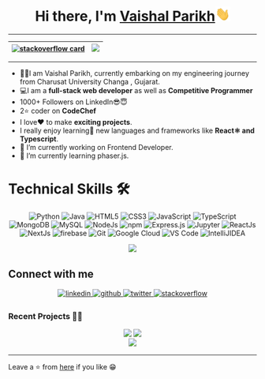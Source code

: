<h1 align="center">Hi there, I'm <a target="_blank" href="https://unrivaled-meringue-82d9e8.netlify.app/">Vaishal Parikh</a><img src="https://github.com/ABSphreak/ABSphreak/blob/master/gifs/Hi.gif" width="30px"></h1></h1>

---

|[![stackoverflow card](https://readme-components.vercel.app/api?component=stackoverflow&stackoverflowid=19442177)](https://stackoverflow.com/users/19442177/vaishal-parikh) |<img src="https://github-readme-streak-stats.herokuapp.com/?&user=vaishalparikh"/>|
|---|---|
 
 ---
 
- 👨‍🎓I am Vaishal Parikh, currently embarking on my engineering journey from  Charusat University Changa , Gujarat.<br/>
- 💻I am a **full-stack web developer** as well as **Competitive Programmer**<br/>
- 1000+ Followers on LinkedIn😎😇
- 2⭐ coder on **CodeChef**<br/>
- I love❤ to make **exciting projects**. <br/>
- I really enjoy learning🚀 new languages and frameworks like **React⚛ and Typescript**.<br/>
- 🔭 I’m currently working on Frontend Developer.<br/>
- 🌱 I’m currently learning phaser.js.<br/>

<h1>Technical Skills 🛠</h1>

<p align="center"> 
 <img alt="Python" src="https://img.shields.io/badge/python-%2314354C.svg?style=for-the-badge&logo=python&logoColor=white"/>
 <img alt="Java" src="https://img.shields.io/badge/java-%23ED8B00.svg?&style=for-the-badge&logo=java&logoColor=white" />
<img alt="HTML5" src="https://img.shields.io/badge/html5-%23E34F26.svg?&style=for-the-badge&logo=html5&logoColor=white" />
 <img alt="CSS3" src="https://img.shields.io/badge/css3-%231572B6.svg?&style=for-the-badge&logo=css3&logoColor=white" />
 <img alt="JavaScript" src="https://img.shields.io/badge/javascript-%23323330.svg?&style=for-the-badge&logo=javascript&logoColor=%23F7DF1E" />
 <img alt="TypeScript" src="https://img.shields.io/badge/-TypeScript-blue?&style=for-the-badge&logo=typescript&logoColor=white" />
 <img alt="MongoDB" src="https://img.shields.io/badge/MongoDB-lightgreen?style=for-the-badge&logo=mongodb&logoColor=4EA94B" />
 <img alt="MySQL" src="https://img.shields.io/badge/MySQL-gray?style=for-the-badge&logo=mysql&logoColor=4EA94B" />
 <img alt="NodeJs" src="https://img.shields.io/badge/Node.js-339933?style=for-the-badge&logo=nodedotjs&logoColor=white" />
    <img alt="npm" src="https://img.shields.io/badge/npm-CB3837?style=for-the-badge&logo=npm&logoColor=white" />
    <img alt="Express.js" src="https://img.shields.io/badge/Express.js-000000?style=for-the-badge&logo=express&logoColor=white" />
    <img alt="Jupyter" src="https://img.shields.io/badge/Jupyter-F37626.svg?&style=for-the-badge&logo=Jupyter&logoColor=white" />
    <img alt="ReactJs" src="https://img.shields.io/badge/React-20232A?style=for-the-badge&logo=react&logoColor=61DAFB" />
     <img alt="NextJs" src="https://img.shields.io/badge/NextJS-20232A?style=for-the-badge&logo=nextjs&logoColor=black" />
    <img alt="firebase" src="https://img.shields.io/badge/firebase-ffca28?style=for-the-badge&logo=firebase&logoColor=black" />
    <img alt="Git" src="https://img.shields.io/badge/Git-F05032?style=for-the-badge&logo=git&logoColor=white" />
    <img alt="Google Cloud" src="https://img.shields.io/badge/Google_Cloud-4285F4?style=for-the-badge&logo=google-cloud&logoColor=white" />
    <img alt="VS Code" src="https://img.shields.io/badge/Visual_Studio_Code-0078D4?style=for-the-badge&logo=visual%20studio%20code&logoColor=white" />
    <img alt="IntelliJIDEA" src="https://img.shields.io/badge/IntelliJIDEA-000000.svg?style=for-the-badge&logo=intellij-idea&logoColor=white" />
</p>

<div align="center">
   <img src="https://github-readme-stats.vercel.app/api?username=vaishalparikh&show_icons=true&theme=cobalt"></img>
</div>

## Connect with me  
<div align="center">
 <a href="https://www.linkedin.com/in/vaishalparikh/ target="_blank">
<img src=https://img.shields.io/badge/linkedin-%231E77B5.svg?&style=for-the-badge&logo=linkedin&logoColor=white alt=linkedin style="margin-bottom: 5px;" />
</a>
<a href="https://github.com/vaishalparikh" target="_blank">
<img src=https://img.shields.io/badge/github-%2324292e.svg?&style=for-the-badge&logo=github&logoColor=white alt=github style="margin-bottom: 5px;" />
</a>
<a href="https://twitter.com/VaishalParikh3" target="_blank">
<img src=https://img.shields.io/badge/twitter-%2300acee.svg?&style=for-the-badge&logo=twitter&logoColor=white alt=twitter style="margin-bottom: 5px;" />
</a>
 
 

<a href="https://stackoverflow.com/users/19442177/vaishal-parikh" target="_blank">
<img src=https://img.shields.io/badge/stackoverflow-%23F28032.svg?&style=for-the-badge&logo=stackoverflow&logoColor=white alt=stackoverflow style="margin-bottom: 5px;" />
</a>

</div>

### Recent Projects 👨‍💻

<div align="center">
<img src="https://github-readme-stats.vercel.app/api/pin/?username=vaishalparikh&repo=BMI_Calculator&show_icons=true&theme=great-gatsby"> 
<img src="https://github-readme-stats.vercel.app/api/pin/?username=vaishalparikh&repo=papertax.github.io&show_icons=true&theme=great-gatsby"> 
</div>

<div align="center">
<img src="https://gpvc.arturio.dev/vaishalparikh"></img>
</div>

---

Leave a ⭐ from [here](https://github.com/vaishalparikh/vaishalparikh) if you like 😁
